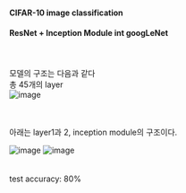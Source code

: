 
#### CIFAR-10 image classification<br/>
#### ResNet + Inception Module int googLeNet<br/>
<br/><br/>
모델의 구조는 다음과 같다<br/> 총 45개의 layer<br/>
![image](https://user-images.githubusercontent.com/77532413/121508790-f4d07b00-ca20-11eb-857c-f63d21805a78.png)

<br/><br/>
아래는 layer1과 2, inception module의 구조이다.

![image](https://user-images.githubusercontent.com/77532413/121508860-09ad0e80-ca21-11eb-85d8-14bc48332c01.png)
![image](https://user-images.githubusercontent.com/77532413/121508893-1467a380-ca21-11eb-9832-653f46e3793f.png)
<br/><br/><br/>
test accuracy: 80%

